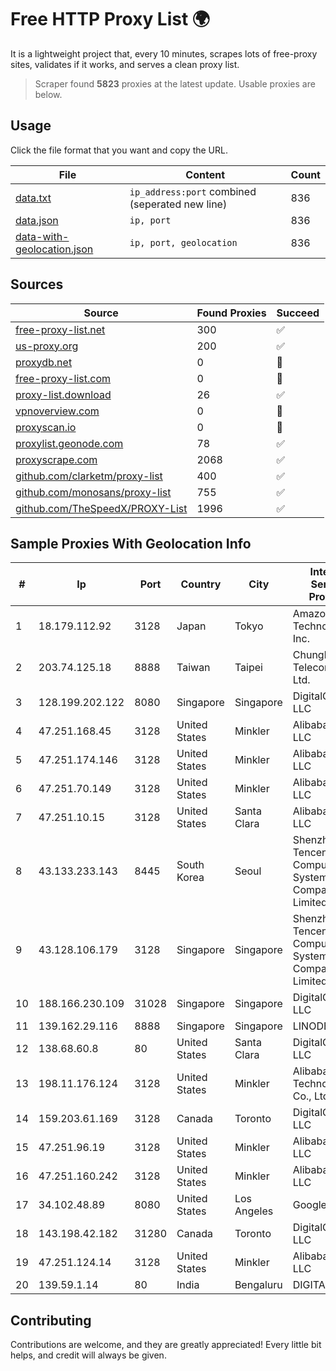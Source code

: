 
# Free HTTP Proxy List 🌍

It is a lightweight project that, every 10 minutes, scrapes lots of free-proxy sites, validates if it works, and serves a clean proxy list.


> Scraper found **5823** proxies at the latest update. Usable proxies are below.

## Usage

Click the file format that you want and copy the URL.


|File|Content|Count|
|----|-------|-----|
|[data.txt](https://raw.githubusercontent.com/themiralay/Proxy-List-World/master/data.txt)|`ip_address:port` combined (seperated new line)|836|
|[data.json](https://raw.githubusercontent.com/themiralay/Proxy-List-World/master/data.json)|`ip, port`|836|
|[data-with-geolocation.json](https://raw.githubusercontent.com/themiralay/Proxy-List-World/master/data-with-geolocation.json)|`ip, port, geolocation`|836|

## Sources

|Source|Found Proxies|Succeed|
|------|-------------|-------|
|[free-proxy-list.net](https://free-proxy-list.net)|300|✅|
|[us-proxy.org](https://www.us-proxy.org)|200|✅|
|[proxydb.net](http://proxydb.net)|0|🚫|
|[free-proxy-list.com](https://free-proxy-list.com/?page=&port=&type%5B%5D=http&type%5B%5D=https&up_time=0&search=Search)|0|🚫|
|[proxy-list.download](https://www.proxy-list.download/HTTP)|26|✅|
|[vpnoverview.com](https://vpnoverview.com/privacy/anonymous-browsing/free-proxy-servers)|0|🚫|
|[proxyscan.io](https://www.proxyscan.io)|0|🚫|
|[proxylist.geonode.com](https://proxylist.geonode.com/api/proxy-list?limit=300&page=1&sort_by=lastChecked&sort_type=desc&protocols=http,https)|78|✅|
|[proxyscrape.com](https://api.proxyscrape.com/v2/?request=displayproxies&protocol=http&timeout=10000&country=all&ssl=all&anonymity=all)|2068|✅|
|[github.com/clarketm/proxy-list](https://raw.githubusercontent.com/clarketm/proxy-list/master/proxy-list-raw.txt)|400|✅|
|[github.com/monosans/proxy-list](https://raw.githubusercontent.com/monosans/proxy-list/main/proxies/http.txt)|755|✅|
|[github.com/TheSpeedX/PROXY-List](https://raw.githubusercontent.com/TheSpeedX/PROXY-List/master/http.txt)|1996|✅|


## Sample Proxies With Geolocation Info

|#|Ip|Port|Country|City|Internet Service Provider|
|-|--|----|-------|----|-------------------------|
|1|18.179.112.92|3128|Japan|Tokyo|Amazon Technologies Inc.|
|2|203.74.125.18|8888|Taiwan|Taipei|Chunghwa Telecom Co., Ltd.|
|3|128.199.202.122|8080|Singapore|Singapore|DigitalOcean, LLC|
|4|47.251.168.45|3128|United States|Minkler|Alibaba Cloud LLC|
|5|47.251.174.146|3128|United States|Minkler|Alibaba Cloud LLC|
|6|47.251.70.149|3128|United States|Minkler|Alibaba Cloud LLC|
|7|47.251.10.15|3128|United States|Santa Clara|Alibaba Cloud LLC|
|8|43.133.233.143|8445|South Korea|Seoul|Shenzhen Tencent Computer Systems Company Limited|
|9|43.128.106.179|3128|Singapore|Singapore|Shenzhen Tencent Computer Systems Company Limited|
|10|188.166.230.109|31028|Singapore|Singapore|DigitalOcean, LLC|
|11|139.162.29.116|8888|Singapore|Singapore|LINODE|
|12|138.68.60.8|80|United States|Santa Clara|DigitalOcean, LLC|
|13|198.11.176.124|3128|United States|Minkler|Alibaba (US) Technology Co., Ltd.|
|14|159.203.61.169|3128|Canada|Toronto|DigitalOcean, LLC|
|15|47.251.96.19|3128|United States|Minkler|Alibaba Cloud LLC|
|16|47.251.160.242|3128|United States|Minkler|Alibaba Cloud LLC|
|17|34.102.48.89|8080|United States|Los Angeles|Google LLC|
|18|143.198.42.182|31280|Canada|Toronto|DigitalOcean, LLC|
|19|47.251.124.14|3128|United States|Minkler|Alibaba Cloud LLC|
|20|139.59.1.14|80|India|Bengaluru|DIGITALOCEAN|



## Contributing

Contributions are welcome, and they are greatly appreciated! Every
little bit helps, and credit will always be given.

